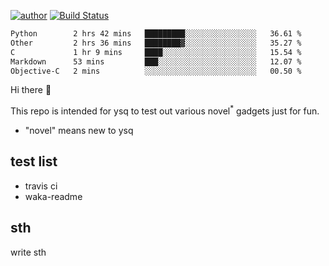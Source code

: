 [![author](https://img.shields.io/badge/author-ysq-green)](https://github.com/Yang-Shiqin)
[![Build Status](https://app.travis-ci.com/Yang-Shiqin/testall.svg?branch=main)](https://app.travis-ci.com/Yang-Shiqin/testall)

<!--START_SECTION:waka-->

```txt
Python        2 hrs 42 mins   █████████░░░░░░░░░░░░░░░░   36.61 %
Other         2 hrs 36 mins   ████████▓░░░░░░░░░░░░░░░░   35.27 %
C             1 hr 9 mins     ████░░░░░░░░░░░░░░░░░░░░░   15.54 %
Markdown      53 mins         ███░░░░░░░░░░░░░░░░░░░░░░   12.07 %
Objective-C   2 mins          ░░░░░░░░░░░░░░░░░░░░░░░░░   00.50 %
```

<!--END_SECTION:waka-->

Hi there 👋

This repo is intended for ysq to test out various novel<sup>*</sup> gadgets just for fun.

- "novel" means new to ysq

## test list
- travis ci
- waka-readme


## sth
write sth

